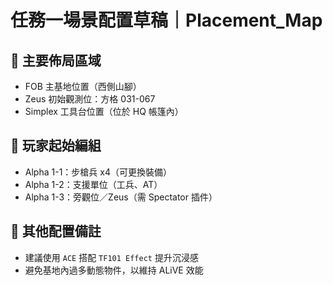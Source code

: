 # 任務一場景配置草稿｜Placement_Map

## 📍 主要佈局區域
- FOB 主基地位置（西側山腳）
- Zeus 初始觀測位：方格 031-067
- Simplex 工具台位置（位於 HQ 帳篷內）

## 👥 玩家起始編組
- Alpha 1-1：步槍兵 x4（可更換裝備）
- Alpha 1-2：支援單位（工兵、AT）
- Alpha 1-3：旁觀位／Zeus（需 Spectator 插件）

## 🚧 其他配置備註
- 建議使用 `ACE` 搭配 `TF101 Effect` 提升沉浸感
- 避免基地內過多動態物件，以維持 ALiVE 效能
